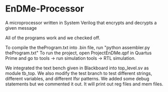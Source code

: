 # EnDMe-Processor
A microprocessor written in System Verilog that encrypts and decrypts a given message

All of the programs work and we checked off.

To compile the theProgram.txt into .bin file, run "python assembler.py theProgram.txt"
To run the project, open ProjectEnDMe.qpf in Quartus Prime and go to tools -> run simulation tools -> RTL simulation.

We integrated the text bench given in Blackboard into top_level.sv as module tb_top. We also modify the test branch to test different strings, different variables, and different lfsr patterns. We added some debug statements but we commented it out. It will print out reg files and mem files.
